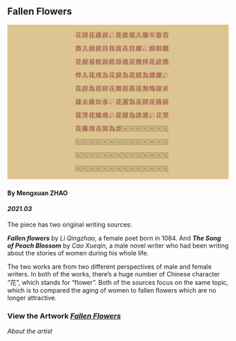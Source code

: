 ## Fallen Flowers

![image](https://github.com/mx-zhao/fallenflowers/blob/8f791f77dc6fc1af07b22e8419e2d744f786812c/img/screenshot.png)

#### By Mengxuan ZHAO
#### *2021.03*

The piece has two original writing sources:

***Fallen flowers*** by *Li Qingzhao*, a female poet born in 1084. And ***The Song of Peach Blossom*** by *Cao Xueqin*, a male novel writer who had been writing about the stories of women during his whole life.

The two works are from two different perspectives of male and female writers. In both of the works, there’s a huge number of Chinese character “花”, which stands for “flower”. Both of the sources focus on the same topic, which is to compared the aging of women to fallen flowers which are no longer attractive.

### View the Artwork [***Fallen Flowers***](https://mx-zhao.github.io/fallenflower/)


*About the artist*
